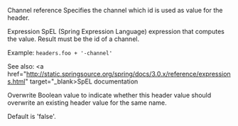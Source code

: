 
Channel reference
Specifies the channel which id is used as value for the header.


Expression
SpEL (Spring Expression Language) expression that computes the value. Result must be the id of a channel.

Example:
<code>headers.foo + '-channel'</code>

See also: 
<a href="http://static.springsource.org/spring/docs/3.0.x/reference/expressions.html" target="_blank>SpEL documentation</a>


Overwrite
Boolean value to indicate whether this header value should overwrite an existing header value for the same name.

Default is 'false'.

